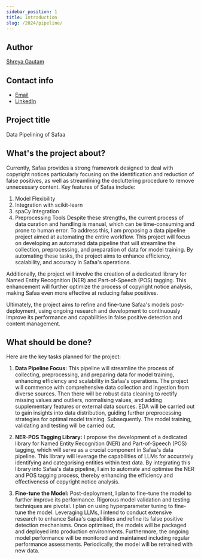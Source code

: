 ```yaml
---
sidebar_position: 1
title: Introduction
slug: /2024/pipeline/
---
```

<!--
SPDX-License-Identifier: CC-BY-SA-4.0

SPDX-FileCopyrightText: 2024 Shreya Gautam <gautamm.shreya@gmail.com>
-->

## Author

[Shreya Gautam](https://github.com/ShreyaGautamm)

## Contact info

- [Email](mailto:gautamm.shreya@gmail.com)
- [LinkedIn](https://linkedin.com/in/shreyagautamm/)

## Project title

Data Pipelining of Safaa

## What's the project about?

Currently, Safaa provides a strong framework designed to deal with copyright notices particularly focusing on the identification and reduction of false positives, as well as streamlining the decluttering procedure to remove unnecessary content. Key features of Safaa include:
1. Model Flexibility
2. Integration with scikit-learn
3. spaCy Integration
4. Preprocessing Tools
Despite these strengths, the current process of data curation and handling is manual, which can be time-consuming and prone to human error. To address this, I am proposing a data pipeline project aimed at automating the entire workflow. This project will focus on developing an automated data pipeline that will streamline the collection, preprocessing, and preparation of data for model training. By automating these tasks, the project aims to enhance efficiency, scalability, and accuracy in Safaa's operations.

Additionally, the project will involve the creation of a dedicated library for Named Entity Recognition (NER) and Part-of-Speech (POS) tagging. This enhancement will further optimize the process of copyright notice analysis, making Safaa even more effective at reducing false positives.

Ultimately, the project aims to refine and fine-tune Safaa's models post-deployment, using ongoing research and development to continuously improve its performance and capabilities in false positive detection and content management.


## What should be done?

Here are the key tasks planned for the project:

1. **Data Pipeline Focus:** This pipeline will streamline the process of collecting, preprocessing, and preparing data for model training, enhancing efficiency and scalability in Safaa's operations. The project will commence with comprehensive data collection and ingestion from diverse sources. Then there will be robust data cleaning to rectify missing values and outliers, normalising values, and adding supplementary features or external data sources. EDA will be carried out to gain insights into data distribution, guiding further preprocessing strategies for optimal model training. Subsequently. The model training, validating and testing will be carried out.

2. **NER-POS Tagging Library:** I propose the development of a dedicated library for Named Entity Recognition (NER) and Part-of-Speech (POS) tagging, which will serve as a crucial component in Safaa's data pipeline. This library will leverage the capabilities of LLMs for accurately identifying and categorising entities within text data. By integrating this library into Safaa's data pipeline, I aim to automate and optimise the NER and POS tagging process, thereby enhancing the efficiency and effectiveness of copyright notice analysis.
   
3. **Fine-tune the Model:** Post-deployment, I plan to fine-tune the model to further improve its performance. Rigorous model validation and testing techniques are pivotal. I plan on using hyperparameter tuning to fine-tune the model. Leveraging LLMs, I intend to conduct extensive research to enhance Safaa's capabilities and refine its false positive detection mechanisms. Once optimised, the models will be packaged and deployed into production environments. Furthermore, the ongoing model performance will be monitored and maintained including regular performance assessments. Periodically, the model will be retrained with new data.

